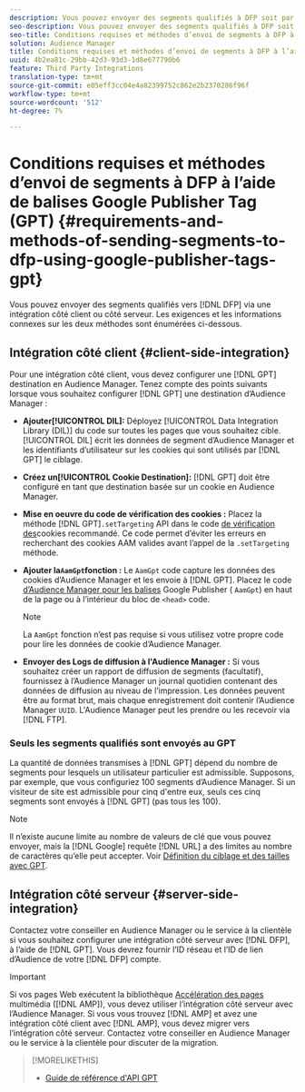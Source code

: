 ```yaml
---
description: Vous pouvez envoyer des segments qualifiés à DFP soit par le biais d’une intégration côté client, soit par le biais d’une intégration côté serveur. Les exigences et les informations connexes sur les deux méthodes sont énumérées ci-dessous.
seo-description: Vous pouvez envoyer des segments qualifiés à DFP soit par le biais d’une intégration côté client, soit par le biais d’une intégration côté serveur. Les exigences et les informations connexes sur les deux méthodes sont énumérées ci-dessous.
seo-title: Conditions requises et méthodes d’envoi de segments à DFP à l’aide de balises Google Publisher Tag (GPT)
solution: Audience Manager
title: Conditions requises et méthodes d’envoi de segments à DFP à l’aide de balises Google Publisher Tag (GPT)
uuid: 4b2ea81c-29bb-42d3-93d3-1d8e677790b6
feature: Third Party Integrations
translation-type: tm+mt
source-git-commit: e05eff3cc04e4a82399752c862e2b2370286f96f
workflow-type: tm+mt
source-wordcount: '512'
ht-degree: 7%

---
```



# Conditions requises et méthodes d’envoi de segments à DFP à l’aide de balises Google Publisher Tag (GPT) {#requirements-and-methods-of-sending-segments-to-dfp-using-google-publisher-tags-gpt}

Vous pouvez envoyer des segments qualifiés vers [!DNL DFP] via une intégration côté client ou côté serveur. Les exigences et les informations connexes sur les deux méthodes sont énumérées ci-dessous.

## Intégration côté client {#client-side-integration}

Pour une intégration côté client, vous devez configurer une [!DNL GPT] destination en Audience Manager. Tenez compte des points suivants lorsque vous souhaitez configurer [!DNL GPT] une destination d’Audience Manager :

* **Ajouter[!UICONTROL DIL]:** Déployez [!UICONTROL Data Integration Library (DIL)] du code sur toutes les pages que vous souhaitez cible. [!UICONTROL DIL] écrit les données de segment d’Audience Manager et les identifiants d’utilisateur sur les cookies qui sont utilisés par [!DNL GPT] le ciblage.

* **Créez un[!UICONTROL Cookie Destination]:** [!DNL GPT] doit être configuré en tant que destination basée sur un cookie en Audience Manager.

* **Mise en oeuvre du code de vérification des cookies :** Placez la méthode [!DNL GPT]`.setTargeting` API dans le code [de vérification des](../../integration/gpt-aam-destination/gpt-aam-modify-api.md)cookies recommandé. Ce code permet d’éviter les erreurs en recherchant des cookies AAM valides avant l’appel de la `.setTargeting` méthode.

* **Ajouter la`AamGpt`fonction :** Le `AamGpt` code capture les données des cookies d’Audience Manager et les envoie à [!DNL GPT]. Placez le code [d’Audience Manager pour les balises](../../integration/gpt-aam-destination/gpt-aam-aamgpt-code.md) Google Publisher ( `AamGpt`) en haut de la page ou à l’intérieur du bloc de `<head>` code.

   >[!NOTE]
   >
   >La `AamGpt` fonction n’est pas requise si vous utilisez votre propre code pour lire les données de cookie d’Audience Manager.

* **Envoyer des Logs de diffusion à l&#39;Audience Manager :** Si vous souhaitez créer un rapport de diffusion de segments (facultatif), fournissez à l’Audience Manager un journal quotidien contenant des données de diffusion au niveau de l’impression. Les données peuvent être au format brut, mais chaque enregistrement doit contenir l’Audience Manager `UUID`. L&#39;Audience Manager peut les prendre ou les recevoir via [!DNL FTP].

### Seuls les segments qualifiés sont envoyés au GPT

La quantité de données transmises à [!DNL GPT] dépend du nombre de segments pour lesquels un utilisateur particulier est admissible. Supposons, par exemple, que vous configuriez 100 segments d’Audience Manager. Si un visiteur de site est admissible pour cinq d&#39;entre eux, seuls ces cinq segments sont envoyés à [!DNL GPT] (pas tous les 100).

>[!NOTE]
>
>Il n’existe aucune limite au nombre de valeurs de clé que vous pouvez envoyer, mais la [!DNL Google] requête [!DNL URL] a des limites au nombre de caractères qu’elle peut accepter. Voir [Définition du ciblage et des tailles avec GPT](https://support.google.com/dfp_premium/bin/answer.py?hl=en&amp;answer=1697712).

## Intégration côté serveur {#server-side-integration}

Contactez votre conseiller en Audience Manager ou le service à la clientèle si vous souhaitez configurer une intégration côté serveur avec [!DNL DFP], à l’aide de [!DNL GPT]. Vous devrez fournir l’ID réseau et l’ID de lien d’Audience de votre [!DNL DFP] compte.

>[!IMPORTANT]
>
>Si vos pages Web exécutent la bibliothèque [Accélération des pages](https://www.ampproject.org/) multimédia ([!DNL AMP]), vous devez utiliser l’intégration côté serveur avec l’Audience Manager. Si vous vous trouvez [!DNL AMP] et avez une intégration côté client avec [!DNL AMP], vous devez migrer vers l’intégration côté serveur. Contactez votre conseiller en Audience Manager ou le service à la clientèle pour discuter de la migration.

>[!MORELIKETHIS]
>
>* [Guide de référence d&#39;API GPT](https://support.google.com/dfp_premium/bin/answer.py?hl=en&amp;answer=1650154)

